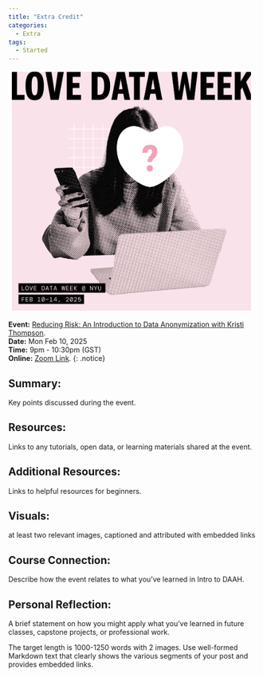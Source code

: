 ```yaml
---
title: "Extra Credit"
categories:
  - Extra
tags:
  - Started
---
```

![This is an alt text.](/assets/images/extra-credit-event.png "This is a sample image.")

**Event:** [Reducing Risk: An Introduction to Data Anonymization with Kristi Thompson](https://nyu.libcal.com/event/13661742?f=h).
<br/>
**Date:** Mon Feb 10, 2025 
<br/>
**Time:** 9pm - 10:30pm (GST)
<br/>
**Online:** [Zoom Link](https://nyu.zoom.us/j/92900010001).
{: .notice}

## Summary:

Key points discussed during the event.

## Resources: 

Links to any tutorials, open data, or learning materials shared at the event.

## Additional Resources: 

Links to helpful resources for beginners.

## Visuals: 

at least two relevant images, captioned and attributed with embedded links

## Course Connection:

Describe how the event relates to what you’ve learned in Intro to DAAH.

## Personal Reflection: 

A brief statement on how you might apply what you’ve learned in future classes, capstone projects, or professional work.

The target length is 1000-1250 words with 2 images. Use well-formed Markdown text that clearly shows the various segments of your post and provides embedded links.